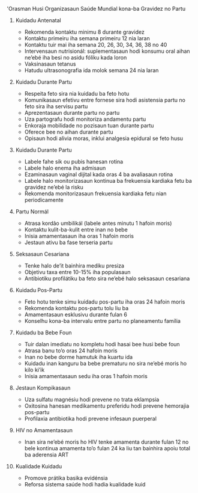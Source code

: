 'Orasman Husi Organizasaun Saúde Mundial kona-ba Gravidez no Partu

1. Kuidadu Antenatal
   - Rekomenda kontaktu minimu 8 durante gravidez
   - Kontaktu primeiru iha semana primeiru 12 nia laran
   - Kontaktu tuir mai iha semana 20, 26, 30, 34, 36, 38 no 40
   - Intervensaun nutrisionál: suplementasaun hodi konsumu oral aihan ne’ebé iha besi no asidu fóliku kada loron
   - Vaksinasaun tetanus
   - Hatudu ultrasonografia ida molok semana 24 nia laran

2. Kuidadu Durante Partu
   - Respeita feto sira nia kuidadu ba feto hotu
   - Komunikasaun efetivu entre fornese sira hodi asistensia partu no feto sira iha servisu partu
   - Aprezentasaun durante partu no partu
   - Uza partografu hodi monitoriza andamentu partu
   - Enkoraja mobilidade no pozisaun tuan durante partu
   - Oferece bee no aihan durante partu
   - Opisaun hodi alivia moras, inklui analgesia epidural se feto husu

3. Kuidadu Durante Partu
   - Labele fahe sik ou pubis hanesan rotina
   - Labele halo enema iha admisaun
   - Ezaminasaun vaginal dijital kada oras 4 ba avaliasaun rotina
   - Labele halo monitorizasaun kontinua ba frekuensia kardiaka fetu ba gravidez ne’ebé la risku
   - Rekomenda monitorizasaun frekuensia kardiaka fetu nian periodicamente

4. Partu Normál
   - Atrasa kordão umbilikál (labele antes minutu 1 hafoin moris)
   - Kontaktu kulit-ba-kulit entre inan no bebe
   - Inisia amamentasaun iha oras 1 hafoin moris
   - Jestaun ativu ba fase terseria partu

5. Seksasaun Cesariana
   - Tenke halo de’it bainhira mediku presiza
   - Objetivu taxa entre 10-15% iha populasaun
   - Antibiotiku profilátiku ba feto sira ne’ebé halo seksasaun cesariana

6. Kuidadu Pos-Partu
   - Feto hotu tenke simu kuidadu pos-partu iha oras 24 hafoin moris
   - Rekomenda kontaktu pos-partu tolu liu ba
   - Amamentasaun esklusivu durante fulan 6
   - Konselhu kona-ba intervalu entre partu no planeamentu família

7. Kuidadu ba Bebe Foun
   - Tuir dalan imediatu no kompletu hodi hasai bee husi bebe foun
   - Atrasa banu to’o oras 24 hafoin moris
   - Inan no bebe dorme hamutuk iha kuartu ida
   - Kuidadu inan kanguru ba bebe prematuru no sira ne’ebé moris ho kilo ki’ik
   - Inisia amamentasaun sedu iha oras 1 hafoin moris

8. Jestaun Kompikasaun
   - Uza sulfatu magnésiu hodi prevene no trata eklampsia
   - Oxitosina hanesan medikamentu preferidu hodi prevene hemorajia pos-partu
   - Profilaxia antibiotika hodi prevene infesaun puerperal

9. HIV no Amamentasaun
   - Inan sira ne’ebé moris ho HIV tenke amamenta durante fulan 12 no bele kontinua amamenta to’o fulan 24 ka liu tan bainhira apoiu total ba aderensia ART

10. Kualidade Kuidadu
    - Promove prátika basika evidénsia
    - Reforsa sistema saúde hodi hadia kualidade kuid